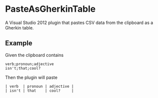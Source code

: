 # PasteAsGherkinTable

A Visual Studio 2012 plugin that pastes CSV data from the clipboard as a Gherkin table.

## Example

Given the clipboard contains

	verb;pronoun;adjective
	isn't;that;cool?

Then the plugin will paste

	| verb  | pronoun | adjective |
	| isn't | that    | cool?     |
